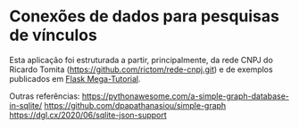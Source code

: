 # Conexões de dados para pesquisas de vínculos

Esta aplicação foi estruturada a partir, principalmente, da rede CNPJ do Ricardo Tomita (https://github.com/rictom/rede-cnpj.git) e de exemplos publicados em [Flask Mega-Tutorial](https://blog.miguelgrinberg.com/post/the-flask-mega-tutorial-part-i-hello-world). 

Outras referências:
https://pythonawesome.com/a-simple-graph-database-in-sqlite/
https://github.com/dpapathanasiou/simple-graph
https://dgl.cx/2020/06/sqlite-json-support
